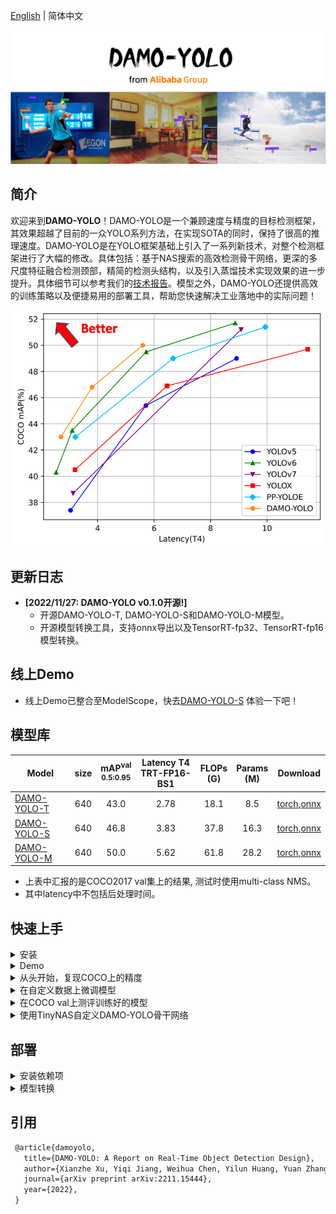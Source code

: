 [English](README.md) | 简体中文

<div align="center"><img src="assets/logo.png" width="1500"></div>

## 简介
欢迎来到**DAMO-YOLO**！DAMO-YOLO是一个兼顾速度与精度的目标检测框架，其效果超越了目前的一众YOLO系列方法，在实现SOTA的同时，保持了很高的推理速度。DAMO-YOLO是在YOLO框架基础上引入了一系列新技术，对整个检测框架进行了大幅的修改。具体包括：基于NAS搜索的高效检测骨干网络，更深的多尺度特征融合检测颈部，精简的检测头结构，以及引入蒸馏技术实现效果的进一步提升。具体细节可以参考我们的[技术报告](https://arxiv.org/abs/2211.15444)。模型之外，DAMO-YOLO还提供高效的训练策略以及便捷易用的部署工具，帮助您快速解决工业落地中的实际问题！

<div align="center"><img src="assets/curve.png" width="500"></div>

## 更新日志
-  **[2022/11/27: DAMO-YOLO v0.1.0开源!]**
    * 开源DAMO-YOLO-T, DAMO-YOLO-S和DAMO-YOLO-M模型。
    * 开源模型转换工具，支持onnx导出以及TensorRT-fp32、TensorRT-fp16模型转换。

## 线上Demo
- 线上Demo已整合至ModelScope，快去[DAMO-YOLO-S](https://modelscope.cn/models/damo/cv_tinynas_object-detection_damoyolo/summary) 体验一下吧！

## 模型库
|Model |size |mAP<sup>val<br>0.5:0.95 | Latency T4<br>TRT-FP16-BS1| FLOPs<br>(G)| Params<br>(M)| Download |
| ------        |:---: | :---:     |:---:|:---: | :---: | :---:|
|[DAMO-YOLO-T](./configs/damoyolo_tinynasL20_T.py) | 640 | 43.0  | 2.78  | 18.1  | 8.5  |[torch](https://idstcv.oss-cn-zhangjiakou.aliyuncs.com/DAMO-YOLO/clean_models/damoyolo_tinynasL20_T.pth),[onnx](http://idstcv.oss-cn-zhangjiakou.aliyuncs.com/DAMO-YOLO/onnx/damoyolo_tinynasL20_T.onnx)  |
|[DAMO-YOLO-S](./configs/damoyolo_tinynasL25_S.py) | 640 | 46.8  | 3.83  | 37.8  | 16.3 |[torch](https://idstcv.oss-cn-zhangjiakou.aliyuncs.com/DAMO-YOLO/clean_models/damoyolo_tinynasL25_S.pth),[onnx](http://idstcv.oss-cn-zhangjiakou.aliyuncs.com/DAMO-YOLO/onnx/damoyolo_tinynasL25_S.onnx)  |
|[DAMO-YOLO-M](./configs/damoyolo_tinynasL35_M.py) | 640 | 50.0  | 5.62  | 61.8  | 28.2 |[torch](https://idstcv.oss-cn-zhangjiakou.aliyuncs.com/DAMO-YOLO/clean_models/damoyolo_tinynasL35_M.pth),[onnx](http://idstcv.oss-cn-zhangjiakou.aliyuncs.com/DAMO-YOLO/onnx/damoyolo_tinynasL35_M.onnx)|



- 上表中汇报的是COCO2017 val集上的结果, 测试时使用multi-class NMS。
- 其中latency中不包括后处理时间。

## 快速上手

<details>
<summary>安装</summary>

步骤一.  安装DAMO-YOLO.
```shell
git clone https://github.com/tinyvision/DAMO-YOLO.git
cd DAMO-YOLO/
conda create -n DAMO-YOLO python=3.7 -y
conda activate DAMO-YOLO
conda install pytorch==1.7.0 torchvision==0.8.0 torchaudio==0.7.0 cudatoolkit=10.2 -c pytorch
pip install -r requirements.txt
export PYTHONPATH=$PWD:$PYTHONPATH
```
步骤二. 安装[pycocotools](https://github.com/cocodataset/cocoapi).

```shell
pip3 install cython;
pip3 install 'git+https://github.com/cocodataset/cocoapi.git#subdirectory=PythonAPI'
```
</details>

<details>
<summary>Demo</summary>

步骤一. 从模型库中下载训练好的模型，例如damoyolo_tinynasL25_S.

步骤二. 执行命令时用-f选项指定配置(config)文件。例如:
```shell
python tools/torch_inference.py -f configs/damoyolo_tinynasL25_S.py --ckpt /path/to/your/damoyolo_tinynasL25_S.pth --path assets/dog.jpg
```
</details>

<details>
<summary>从头开始，复现COCO上的精度</summary>

步骤一. 准备好COCO数据集,推荐将coco数据软链接到datasets目录下。
```shell
cd <DAMO-YOLO Home>
ln -s /path/to/your/coco ./datasets/coco
```

步骤二. 在COCO数据上进行训练，使用-f选项指定配置(config)文件。
```shell
python -m torch.distributed.launch --nproc_per_node=8 tools/train.py -f configs/damoyolo_tinynasL25_S.py
```
</details>

<details>
<summary>在自定义数据上微调模型</summary>

Step1. 将您的自定义数据转换成COCO格式，并且将数据集路径添加到damo/config/paths_catalog.py，确保您的自定义数据集名称以"coco"结尾。数据的目录组织结构如下: 
```
├── Custom_coco
│   ├── annotations
│   │   ├── instances_train2017.json
│   │   └── instances_val2017.json
│   ├── train2017
│   ├── val2017
│   ├── LICENSE
│   ├── README.txt
```
Step2. 在配置文件中加入预训练模型路径，例如: config.train.finetune_path='./damoyolo_tinynasL25_S.pth'，最后根据您的自定义数据的数据量和数据特点，修改配置文件中的learning_rate/training epochs/datasets和其他必要超参。 

Step3. 开始微调训练:
```shell
python -m torch.distributed.launch --nproc_per_node=8 tools/train.py -f configs/damoyolo_tinynasL25_S_finetune.py
``` 
</details>


<details>
<summary>在COCO val上测评训练好的模型</summary>

```shell
python -m torch.distributed.launch --nproc_per_node=8 tools/eval.py -f configs/damoyolo_tinynasL25_S.py --ckpt /path/to/your/damoyolo_tinynasL25_S.pth
```
</details>


<details>
<summary>使用TinyNAS自定义DAMO-YOLO骨干网络</summary>

步骤1. 如果您想自定义DAMO-YOLO骨干网络，可以参考[适用于DAMO-YOLO的MAE-NAS教程](https://github.com/alibaba/lightweight-neural-architecture-search/blob/main/scripts/damo-yolo/Tutorial_NAS_for_DAMO-YOLO_cn.md)，通过该教程您可以一步步学习如何使用latency/flops作为约束条件搜索该条件下的最优模型。 

步骤2. 模型搜索结束后，您可以使用搜索得到的模型结构文件替换config中的structure text。把Backbone的name设置成TinyNAS_res或者TinyNAS_csp，将会分别得到ResNet或者CSPNet形式的TinyNAS骨干网络, 请注意到TinyNAS_res骨干网络的out_indices=(2,4,5)而TinyNAS_csp骨干网络的out_indices=(2,3,4)。
```
structure = self.read_structure('tinynas_customize.txt')
TinyNAS = { 'name'='TinyNAS_res', # ResNet形式的Tinynas骨干网络
            'out_indices': (2,4,5)}
TinyNAS = { 'name'='TinyNAS_csp', # CSPNet形式的Tinynas骨干网络
            'out_indices': (2,3,4)}

```
</details>


## 部署

<details>
<summary>安装依赖项</summary>

步骤1. 安装 ONNX.
```shell
pip install onnx==1.8.1
pip install onnxruntime==1.8.0
pip install onnx-simplifier==0.3.5
```
步骤2. 安装 CUDA、CuDNN、TensorRT and pyCUDA

2.1 CUDA
```shell
wget https://developer.download.nvidia.com/compute/cuda/10.2/Prod/local_installers/cuda_10.2.89_440.33.01_linux.run
sudo sh cuda_10.2.89_440.33.01_linux.run
export PATH=$PATH:/usr/local/cuda-10.2/bin
export LD_LIBRARY_PATH=$LD_LIBRARY_PATH:/usr/local/cuda-10.2/lib64
source ~/.bashrc
```
2.2 CuDNN
```shell
sudo cp cuda/include/* /usr/local/cuda/include/
sudo cp cuda/lib64/libcudnn* /usr/local/cuda/lib64/
sudo chmod a+r /usr/local/cuda/include/cudnn.h
sudo chmod a+r /usr/local/cuda/lib64/libcudnn*
```
2.3 TensorRT
```shell
cd TensorRT-7.2.1.6/python
pip install tensorrt-7.2.1.6-cp37-none-linux_x86_64.whl
export LD_LIBRARY_PATH=$LD_LIBRARY_PATH:TensorRT-7.2.1.6/lib
```
2.4 pycuda
```shell
pip install pycuda==2022.1
```
</details>


<details>
<summary>模型转换</summary>

步骤一：将torch模型转换成onnx或者TensorRT推理引擎。具体使用方法如下：
```shell
python tools/converter.py -f configs/damoyolo_tinynasL25_S.py -c damoyolo_tinynasL25_S.pth --batch_size 1 --img_size 640 --trt --end2end --trt_eval
```
其中--end2end表示在导出的onnx或者TensorRT引擎中集成NMS模块，--trt_eval表示在TensorRT导出完成后即在coco2017 val上进行精度验证。

已经完成TensorRT导出的模型也可由如下指令在coco2017 val上进行精度验证。--end2end表示待测试的TensorRT引擎包含NMS组件。

```shell
python tools/trt_eval.py -f configs/damoyolo_tinynasL25_S.py -trt deploy/damoyolo_tinynasL25_S_end2end.trt --batch_size 1 --img_size 640 --end2end
```

步骤二：使用已经导出的TensorRT引擎进行目标检测。
```shell
python tools/trt_inference.py -f configs/damoyolo_tinynasL25_s.py -t deploy/damoyolo_tinynasL25_S_end2end_fp16_bs1.trt -p assets/dog.jpg --img_size 640 --end2end
```
</details>

## 引用

```latex
 @article{damoyolo,
   title={DAMO-YOLO: A Report on Real-Time Object Detection Design},
   author={Xianzhe Xu, Yiqi Jiang, Weihua Chen, Yilun Huang, Yuan Zhang and Xiuyu Sun},
   journal={arXiv preprint arXiv:2211.15444},
   year={2022},
 }
```
